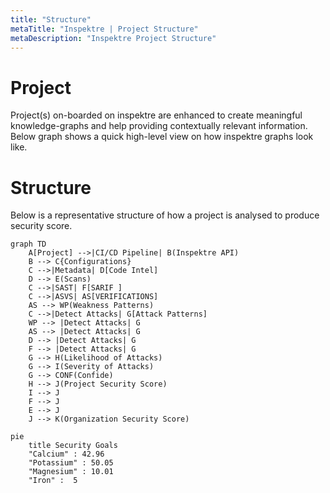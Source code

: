 ```yaml
---
title: "Structure"
metaTitle: "Inspektre | Project Structure"
metaDescription: "Inspektre Project Structure"
---
```


# Project
Project(s) on-boarded on inspektre are enhanced to create meaningful knowledge-graphs and help providing contextually relevant information. Below graph shows a quick high-level view on how inspektre graphs look like.

# Structure
Below is a representative structure of how a project is analysed to produce security score.

```mermaid
graph TD
    A[Project] -->|CI/CD Pipeline| B(Inspektre API)
    B --> C{Configurations}
    C -->|Metadata| D[Code Intel]
    D --> E(Scans)
    C -->|SAST| F[SARIF ]
    C -->|ASVS| AS[VERIFICATIONS]
    AS --> WP(Weakness Patterns)
    C -->|Detect Attacks| G[Attack Patterns]
    WP --> |Detect Attacks| G
    AS --> |Detect Attacks| G
    D --> |Detect Attacks| G
    F --> |Detect Attacks| G
    G --> H(Likelihood of Attacks)
    G --> I(Severity of Attacks)
    G --> CONF(Confide)
    H --> J(Project Security Score)
    I --> J
    F --> J
    E --> J
    J --> K(Organization Security Score)
```

```mermaid
pie
    title Security Goals
    "Calcium" : 42.96
    "Potassium" : 50.05
    "Magnesium" : 10.01
    "Iron" :  5
```